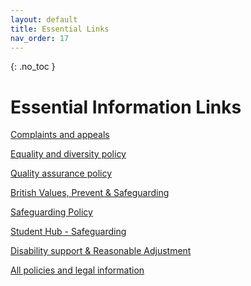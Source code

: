 ```yaml
---
layout: default
title: Essential Links
nav_order: 17
---
```


{: .no_toc }

# Essential Information Links
 
[Complaints and appeals](https://students.solent.ac.uk/studying/complaints-and-appeals)

[Equality and diversity policy
](https://www.solent.ac.uk/about/our-policies-and-legal-information/our-policies/equality-diversity-policy)

[Quality assurance policy](https://www.solent.ac.uk/about/our-policies-and-legal-information/our-policies/quality-assurance-policy)

[British Values, Prevent & Safeguarding](https://martinsolent.github.io/comp_dashboard/docs/apprenticeships/child_11.html)

[Safeguarding Policy](info/safeguarding-policy.pdf)

[Student Hub - Safeguarding](https://students.solent.ac.uk/student-hub/safeguarding)

[Disability support & Reasonable Adjustment](https://www.solent.ac.uk/studying-at-solent/student-support/disability-support)

[All policies and legal information](https://www.solent.ac.uk/about/our-policies-and-legal-information)

